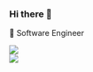### Hi there 👋

🌊 Software Engineer

<img align="center" src="https://github-readme-stats.vercel.app/api?username=rafliandi13&show_icons=true&include_all_commits=true&theme=tokyonight&hide=issues" />
<br>
<img align="center" src="https://github-readme-stats.vercel.app/api/top-langs/?username=rafliandi13&layout=compact&theme=tokyonight" />

<!--
**rafliandi13/rafliandi13** is a ✨ _special_ ✨ repository because its `README.md` (this file) appears on your GitHub profile.

Here are some ideas to get you started:

- 🔭 I’m currently working on ...
- 🌱 I’m currently learning ...
- 👯 I’m looking to collaborate on ...
- 🤔 I’m looking for help with ...
- 💬 Ask me about ...
- 📫 How to reach me: ...
- 😄 Pronouns: ...
- ⚡ Fun fact: ...
-->
